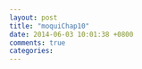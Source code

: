 ```yaml
---
layout: post
title: "moquiChap10"
date: 2014-06-03 10:01:38 +0800
comments: true
categories: 
---
```

